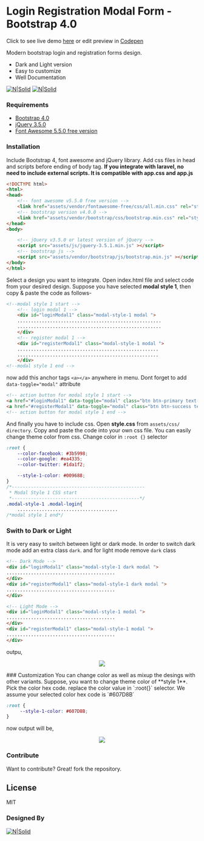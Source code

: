 # Login Registration Modal Form - Bootstrap 4.0
Click to see live demo [here](http://modal.rakibhstu.com/) or edit preview in  [Codepen](https://codepen.io/rakibhstu/project/editor/Xawarw)

Modern bootstrap login and registration forms design.

  - Dark and Light version
  - Easy to customize
  - Well Documentation
  
 [![N|Solid](http://modal.rakibhstu.com/01_preview_1.jpg)](https://modal.rakibhstu.com/)
 [![N|Solid](http://modal.rakibhstu.com/05_preview_5.jpg)](https://modal.rakibhstu.com/)


### Requirements

* [Bootstrap 4.0](https://getbootstrap.com/docs/4.0/getting-started/introduction/) 
* [jQuery 3.5.0](https://jquery.com/download/) 
* [Font Awesome 5.5.0 free version](https://fontawesome.com/) 


### Installation

Include Bootstrap 4, font awesome and jQuery library. Add css files in head and scripts before ending of body tag. **If you integrate with laravel, no need to include external scripts. It is compatible with app.css and app.js** 

```html
<!DOCTYPE html>
<html>
<head>
	<!-- font awesome v5.5.0 free version -->
	<link href="assets/vendor/fontawesome-free/css/all.min.css" rel="stylesheet">
	<!-- bootstrap version v4.0.0 -->
	<link href="assets/vendor/bootstrap/css/bootstrap.min.css" rel="stylesheet">
</head>
<body>

    <!-- jQuery v3.5.0 or latest version of jQuery -->
	<script src="assets/js/jquery-3.5.1.min.js" ></script>
	<!-- bootstrap js -->
	<script src="assets/vendor/bootstrap/js/bootstrap.min.js" ></script>
</body>
</html>
```
Select a design you want to integrate. Open index.html file and select code from your desired design. Suppose you have selected **modal style 1**, then copy & paste the code as follows-

```html
<!--modal style 1 start -->
	<!-- login modal 1 -->
	<div id="loginModal1" class="modal-style-1 modal ">
	.....................................................
	.....................................................
	</div>
	<!-- register modal 1 -->
	<div id="registerModal1" class="modal-style-1 modal ">
	....................................................
	....................................................
	</div>
<!--modal style 1 end -->
```
now add this anchor tags `<a></a>` anywhere in menu. Dont forget to add `data-toggle="modal"` attribute
```html
<!-- action button for modal style 1 start -->
<a href="#loginModal1" data-toggle="modal" class="btn btn-primary text-white"> Login</a>
<a href="#registerModal1" data-toggle="modal" class="btn btn-success text-white">Register</a>
<!-- action button for modal style 1 end -->
```

And finally you have to include css. Open **style.css** from `assets/css/ directory`. Copy and paste the code into your own css file. You can easily change theme color from css. Change color in `:root {}` selector
```css
:root {
    --color-facebook: #3b5998;
    --color-google: #ea4335;
    --color-twitter: #1da1f2;

    --style-1-color: #009688;
}
/*-------------------------------------------------
 * Modal Style 1 CSS start
 *-----------------------------------------------*/
.modal-style-1 .modal-login{
	.....................................
/*modal style 1 end*/
```

### Swith to Dark or Light
It is very easy to switch between light or dark mode. In order to switch dark mode add an extra class `dark`. and for light mode remove `dark` class

```html
<!-- Dark Mode -->
<div id="loginModal1" class="modal-style-1 dark modal ">
........................................
</div>
<div id="registerModal1" class="modal-style-1 dark modal ">
........................................
</div>

<!-- Light Mode -->
<div id="loginModal1" class="modal-style-1 modal ">
........................................
</div>
<div id="registerModal1" class="modal-style-1 modal ">
........................................
</div>
```
outpu,
<p align="center">
  <img src="http://modal.rakibhstu.com/assets/demo/style-1-demo.jpg">
</p>
### Customization
You can change color as well as mixup the desings with other variants. Suppose, you want to change theme color of **style 1**. Pick the color hex code. replace the color value in `:root{}` selector. We assume your selected color hex code is `#607D8B`

```css
:root {
     --style-1-color: #607D8B;
}
```
now output will be,
<p align="center">
  <img src="http://modal.rakibhstu.com/style-1-demo-change.jpg">
</p>


### Contribute

Want to contribute? Great! fork the repository.


License
----
MIT

### Designed By
[![N|Solid](https://rakibhstu.com/images/logo.png)](https://rakibhstu.com/)
